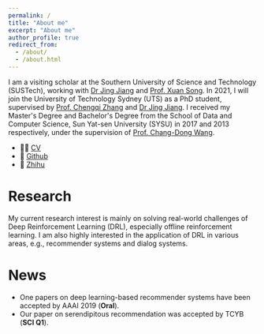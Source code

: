 ```yaml
---
permalink: /
title: "About me"
excerpt: "About me"
author_profile: true
redirect_from: 
  - /about/
  - /about.html
---
```


I am a visiting scholar at the Southern University of Science and Technology (SUSTech), working with [Dr Jing Jiang](https://www.uts.edu.au/staff/jing.jiang) and [Prof. Xuan Song](https://www.sustech.edu.cn/zh/songxuan.html). In 2021, I will join the University of Technology Sydney (UTS) as a PhD student, supervised by [Prof. Chengqi Zhang](https://www.uts.edu.au/staff/chengqi.zhang) and [Dr Jing Jiang](https://www.uts.edu.au/staff/jing.jiang). I received my Master's Degree and Bachelor's Degree from the School of Data and Computer Science, Sun Yat-sen University (SYSU) in 2017 and 2013 respectively, under the supervision of [Prof. Chang-Dong Wang](http://www.scholat.com/changdongwang.cn). 

- 👨‍🎓 [CV](http://2wildkids.com/files/CV_Zhi-HongDeng.pdf)
- 🌵 [Github](https://github.com/familyld)
- 📘 [Zhihu](https://www.zhihu.com/people/Zhi-Hong.Deng)

Research
========

My current research interest is mainly on solving real-world challenges of Deep Reinforcement Learning (DRL), especially offline reinforcement learning. I am also highly interested in the application of DRL in various areas, e.g., recommender systems and dialog systems. 

News
=======
* One papers on deep learning-based recommender systems have been accepted by AAAI 2019 (**Oral**).
* Our paper on serendipitous recommendation was accepted by TCYB (**SCI Q1**).




